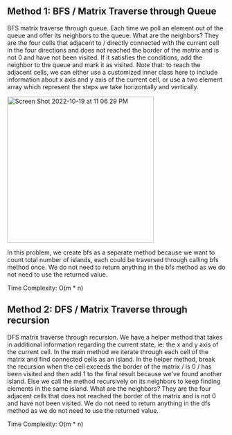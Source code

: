 ## Method 1: BFS / Matrix Traverse through Queue

BFS matrix traverse through queue. Each time we poll an element out of the queue and offer its neighbors to the queue. What are the neighbors? They are the four cells that adjacent to / directly connected with the current cell in the four directions and does not reached the border of the matrix and is not 0 and have not been visited. If it satisfies the conditions, add the neighbor to the queue and mark it as visited. Note that: to reach the adjacent cells, we can either use a customized inner class here to include information about x axis and y axis of the current cell, or use a two element array which represent the steps we take horizontally and vertically.

<img width="338" alt="Screen Shot 2022-10-19 at 11 06 29 PM" src="https://user-images.githubusercontent.com/106039830/196988040-5a0be2b8-0314-4069-92eb-57219c6814ee.png">

In this problem, we create bfs as a separate method because we want to count total number of islands, each could be traversed through calling bfs method once. We do not need to return anything in the bfs method as we do not need to use the returned value.

Time Complexity: O(m * n) 

## Method 2: DFS / Matrix Traverse through recursion

DFS matrix traverse through recursion. We have a helper method that takes in additional information regarding the current state, ie: the x and y axis of the current cell. In the main method we iterate through each cell of the matrix and find connected cells as an island. In the helper method, break the recursion when the cell exceeds the border of the matrix / is 0 / has been visited and then add 1 to the final result because we've found another island. Else we call the method recursively on its neighbors to keep finding elements in the same island. What are the neighbors? They are the four adjacent cells that does not reached the border of the matrix and is not 0 and have not been visited. We do not need to return anything in the dfs method as we do not need to use the returned value.

Time Complexity: O(m * n) 

